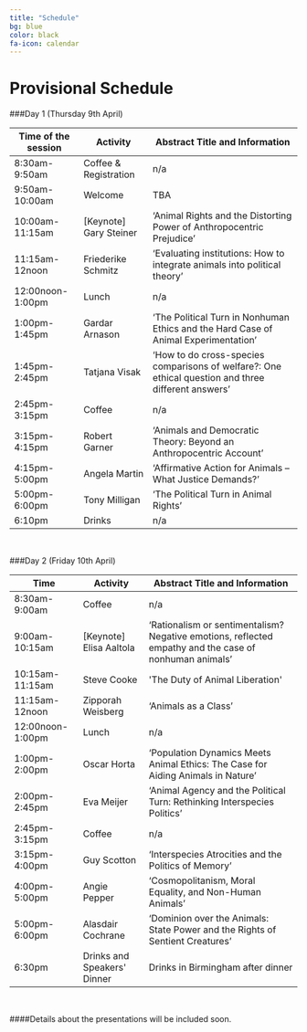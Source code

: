 ```yaml
---
title: "Schedule"
bg: blue
color: black
fa-icon: calendar
---
```


# Provisional Schedule

###Day 1 (Thursday 9th April)

Time of the session |  Activity |  Abstract Title and Information
------------- | ------------| ------------
8:30am-9:50am		|	Coffee & Registration		|	n/a
9:50am-10:00am		|	Welcome		|	TBA
10:00am-11:15am		|	[Keynote] Gary Steiner 	|	‘Animal Rights and the Distorting Power of Anthropocentric Prejudice’
11:15am-12noon 	|	Friederike Schmitz 		|	‘Evaluating institutions: How to integrate animals into political theory’
12:00noon-1:00pm 	|	Lunch		|	n/a
1:00pm-1:45pm		|	Gardar Arnason		|	‘The Political Turn in Nonhuman Ethics and the Hard Case of Animal Experimentation’
1:45pm-2:45pm		|	Tatjana Visak		|	‘How to do cross-species comparisons of welfare?: One ethical question and three different answers’
2:45pm-3:15pm		|	Coffee		|	n/a
3:15pm-4:15pm		|	Robert Garner		|	‘Animals and Democratic Theory: Beyond an Anthropocentric Account’
4:15pm-5:00pm		|	Angela Martin		|	‘Affirmative Action for Animals – What Justice Demands?’
5:00pm-6:00pm		|	Tony Milligan		|	‘The Political Turn in Animal Rights’
6:10pm				|	Drinks		|	n/a


&nbsp;

###Day 2 (Friday 10th April)

Time |  Activity | Abstract Title and Information
------------- | ----------------- | ------------
8:30am-9:00am		|		Coffee |	n/a
9:00am-10:15am	|	[Keynote] Elisa Aaltola	|	‘Rationalism or sentimentalism? Negative emotions, reflected empathy and the case of nonhuman animals’
10:15am-11:15am		|	Steve Cooke	|	'The Duty of Animal Liberation'
11:15am-12noon 	|	Zipporah Weisberg	|	‘Animals as a Class’
12:00noon-1:00pm  	|	Lunch	|	n/a
1:00pm-2:00pm		|	Oscar Horta	|	‘Population Dynamics Meets Animal Ethics: The Case for Aiding Animals in Nature’
2:00pm-2:45pm		|	Eva Meijer |	‘Animal Agency and the Political Turn: Rethinking Interspecies Politics’
2:45pm-3:15pm		|	Coffee |	n/a
3:15pm-4:00pm		|	Guy Scotton	|	‘Interspecies Atrocities and the Politics of Memory’
4:00pm-5:00pm		|	Angie Pepper |	‘Cosmopolitanism, Moral Equality, and Non-Human Animals’  
5:00pm-6:00pm		|	Alasdair Cochrane	|	‘Dominion over the Animals: State Power and the Rights of Sentient Creatures’
6:30pm				|	Drinks and Speakers' Dinner	|	Drinks in Birmingham after dinner


&nbsp;

####Details about the presentations will be included soon.
